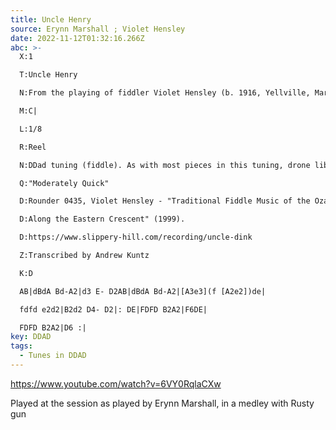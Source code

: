 ```yaml
---
title: Uncle Henry
source: Erynn Marshall ; Violet Hensley
date: 2022-11-12T01:32:16.266Z
abc: >-
  X:1

  T:Uncle Henry

  N:From the playing of fiddler Violet Hensley (b. 1916, Yellville, Marion County, Arkansas).

  M:C|

  L:1/8

  R:Reel

  N:DDad tuning (fiddle). As with most pieces in this tuning, drone liberally. 

  Q:"Moderately Quick"

  D:Rounder 0435, Violet Hensley - "Traditional Fiddle Music of the Ozarks: vol. 1: 

  D:Along the Eastern Crescent" (1999).

  D:https://www.slippery-hill.com/recording/uncle-dink

  Z:Transcribed by Andrew Kuntz

  K:D

  AB|dBdA Bd-A2|d3 E- D2AB|dBdA Bd-A2|[A3e3](f [A2e2])de|

  fdfd e2d2|B2d2 D4- D2|: DE|FDFD B2A2|F6DE|

  FDFD B2A2|D6 :|
key: DDAD
tags:
  - Tunes in DDAD
---
```

https://www.youtube.com/watch?v=6VY0RqlaCXw

Played at the session as played by Erynn Marshall, in a medley with Rusty gun